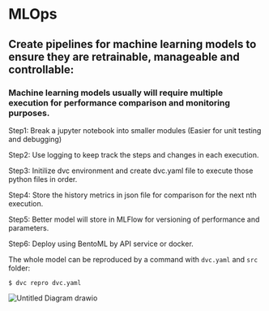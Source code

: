 # MLOps

## Create pipelines for machine learning models to ensure they are retrainable, manageable and controllable:

### Machine learning models usually will require multiple execution for performance comparison and monitoring purposes.
Step1: Break a jupyter notebook into smaller modules (Easier for unit testing and debugging)

Step2: Use logging to keep track the steps and changes in each execution.

Step3: Initilize dvc environment and create dvc.yaml file to execute those python files in order.

Step4: Store the history metrics in json file for comparison for the next nth execution.

Step5: Better model will store in MLFlow for versioning of performance and parameters.

Step6: Deploy using BentoML by API service or docker.


The whole model can be reproduced by a command with `dvc.yaml` and `src` folder:
```
$ dvc repro dvc.yaml
```

![Untitled Diagram drawio](https://user-images.githubusercontent.com/102400483/200590588-fe467efc-4d19-4db3-b5e6-b06968e77246.png)
